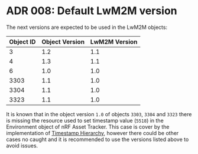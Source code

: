 # ADR 008: Default LwM2M version

The next versions are expected to be used in the LwM2M objects:

| Object ID | Object Version | LwM2M Version |
| --------- | -------------- | ------------- |
| 3         | 1.2            | 1.1           |
| 4         | 1.3            | 1.1           |
| 6         | 1.0            | 1.0           |
| 3303      | 1.1            | 1.0           |
| 3304      | 1.1            | 1.0           |
| 3323      | 1.1            | 1.0           |

It is known that in the object version `1.0` of objects `3303`, `3304` and
`3323` there is missing the resource used to set timestamp value (`5518`) in the
Environment object of nRF Asset Tracker. This case is cover by the
implementation of [Timestamp Hierarchy](./007-timestamp-hierarchy.md), however
there could be other cases no caught and it is recommended to use the versions
listed above to avoid issues.
